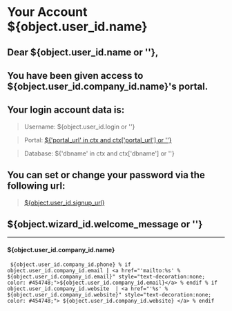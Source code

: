 # Your Account ${object.user_id.name}

## Dear ${object.user_id.name or ''},

## You have been given access to ${object.user_id.company_id.name}'s portal.

## Your login account data is:

> Username: ${object.user_id.login or ''}

> Portal: <a href="${'portal_url' in ctx and ctx['portal_url'] or ''}">${'portal_url' in ctx and ctx['portal_url'] or ''}</a>

> Database: ${'dbname' in ctx and ctx['dbname'] or ''}

## You can set or change your password via the following url:

> <a href="${object.user_id.signup_url}">${object.user_id.signup_url}</a>

## ${object.wizard_id.welcome_message or ''}

---------------
#### ${object.user_id.company_id.name}
` ${object.user_id.company_id.phone} % if object.user_id.company_id.email | <a href="'mailto:%s' % ${object.user_id.company_id.email}" style="text-decoration:none; color: #454748;">${object.user_id.company_id.email}</a> % endif % if object.user_id.company_id.website  | <a href="'%s' % ${object.user_id.company_id.website}" style="text-decoration:none; color: #454748;"> ${object.user_id.company_id.website} </a> % endif`